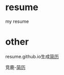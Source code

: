 resume
======

my resume

other
=====
resume.github.io生成[简历][1]

竞鹿-[简历][2]












[1]: http://resume.github.io/?nowgoant
[2]: http://nowgoant.digitcv.com/
